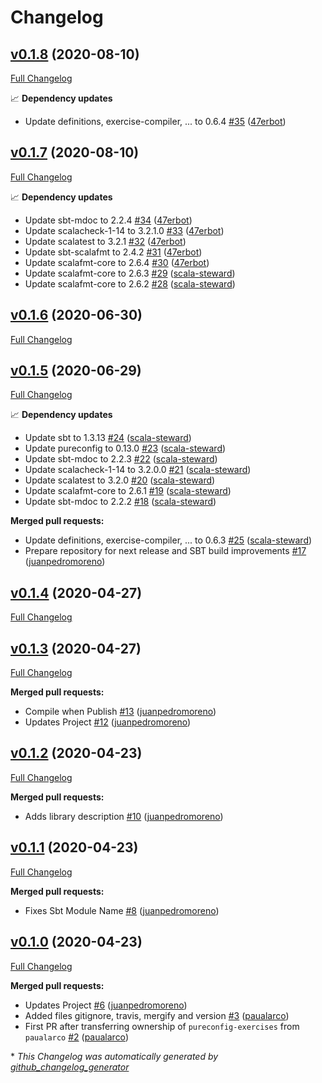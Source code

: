# Changelog

## [v0.1.8](https://github.com/scala-exercises/exercises-pureconfig/tree/v0.1.8) (2020-08-10)

[Full Changelog](https://github.com/scala-exercises/exercises-pureconfig/compare/v0.1.7...v0.1.8)

📈 **Dependency updates**

- Update definitions, exercise-compiler, ... to 0.6.4 [\#35](https://github.com/scala-exercises/exercises-pureconfig/pull/35) ([47erbot](https://github.com/47erbot))

## [v0.1.7](https://github.com/scala-exercises/exercises-pureconfig/tree/v0.1.7) (2020-08-10)

[Full Changelog](https://github.com/scala-exercises/exercises-pureconfig/compare/v0.1.6...v0.1.7)

📈 **Dependency updates**

- Update sbt-mdoc to 2.2.4 [\#34](https://github.com/scala-exercises/exercises-pureconfig/pull/34) ([47erbot](https://github.com/47erbot))
- Update scalacheck-1-14 to 3.2.1.0 [\#33](https://github.com/scala-exercises/exercises-pureconfig/pull/33) ([47erbot](https://github.com/47erbot))
- Update scalatest to 3.2.1 [\#32](https://github.com/scala-exercises/exercises-pureconfig/pull/32) ([47erbot](https://github.com/47erbot))
- Update sbt-scalafmt to 2.4.2 [\#31](https://github.com/scala-exercises/exercises-pureconfig/pull/31) ([47erbot](https://github.com/47erbot))
- Update scalafmt-core to 2.6.4 [\#30](https://github.com/scala-exercises/exercises-pureconfig/pull/30) ([47erbot](https://github.com/47erbot))
- Update scalafmt-core to 2.6.3 [\#29](https://github.com/scala-exercises/exercises-pureconfig/pull/29) ([scala-steward](https://github.com/scala-steward))
- Update scalafmt-core to 2.6.2 [\#28](https://github.com/scala-exercises/exercises-pureconfig/pull/28) ([scala-steward](https://github.com/scala-steward))

## [v0.1.6](https://github.com/scala-exercises/exercises-pureconfig/tree/v0.1.6) (2020-06-30)

[Full Changelog](https://github.com/scala-exercises/exercises-pureconfig/compare/v0.1.5...v0.1.6)

## [v0.1.5](https://github.com/scala-exercises/exercises-pureconfig/tree/v0.1.5) (2020-06-29)

[Full Changelog](https://github.com/scala-exercises/exercises-pureconfig/compare/v0.1.4...v0.1.5)

📈 **Dependency updates**

- Update sbt to 1.3.13 [\#24](https://github.com/scala-exercises/exercises-pureconfig/pull/24) ([scala-steward](https://github.com/scala-steward))
- Update pureconfig to 0.13.0 [\#23](https://github.com/scala-exercises/exercises-pureconfig/pull/23) ([scala-steward](https://github.com/scala-steward))
- Update sbt-mdoc to 2.2.3 [\#22](https://github.com/scala-exercises/exercises-pureconfig/pull/22) ([scala-steward](https://github.com/scala-steward))
- Update scalacheck-1-14 to 3.2.0.0 [\#21](https://github.com/scala-exercises/exercises-pureconfig/pull/21) ([scala-steward](https://github.com/scala-steward))
- Update scalatest to 3.2.0 [\#20](https://github.com/scala-exercises/exercises-pureconfig/pull/20) ([scala-steward](https://github.com/scala-steward))
- Update scalafmt-core to 2.6.1 [\#19](https://github.com/scala-exercises/exercises-pureconfig/pull/19) ([scala-steward](https://github.com/scala-steward))
- Update sbt-mdoc to 2.2.2 [\#18](https://github.com/scala-exercises/exercises-pureconfig/pull/18) ([scala-steward](https://github.com/scala-steward))

**Merged pull requests:**

- Update definitions, exercise-compiler, ... to 0.6.3 [\#25](https://github.com/scala-exercises/exercises-pureconfig/pull/25) ([scala-steward](https://github.com/scala-steward))
- Prepare repository for next  release and SBT build improvements [\#17](https://github.com/scala-exercises/exercises-pureconfig/pull/17) ([juanpedromoreno](https://github.com/juanpedromoreno))

## [v0.1.4](https://github.com/scala-exercises/exercises-pureconfig/tree/v0.1.4) (2020-04-27)

[Full Changelog](https://github.com/scala-exercises/exercises-pureconfig/compare/v0.1.3...v0.1.4)

## [v0.1.3](https://github.com/scala-exercises/exercises-pureconfig/tree/v0.1.3) (2020-04-27)

[Full Changelog](https://github.com/scala-exercises/exercises-pureconfig/compare/v0.1.2...v0.1.3)

**Merged pull requests:**

- Compile when Publish [\#13](https://github.com/scala-exercises/exercises-pureconfig/pull/13) ([juanpedromoreno](https://github.com/juanpedromoreno))
- Updates Project [\#12](https://github.com/scala-exercises/exercises-pureconfig/pull/12) ([juanpedromoreno](https://github.com/juanpedromoreno))

## [v0.1.2](https://github.com/scala-exercises/exercises-pureconfig/tree/v0.1.2) (2020-04-23)

[Full Changelog](https://github.com/scala-exercises/exercises-pureconfig/compare/v0.1.1...v0.1.2)

**Merged pull requests:**

- Adds library description [\#10](https://github.com/scala-exercises/exercises-pureconfig/pull/10) ([juanpedromoreno](https://github.com/juanpedromoreno))

## [v0.1.1](https://github.com/scala-exercises/exercises-pureconfig/tree/v0.1.1) (2020-04-23)

[Full Changelog](https://github.com/scala-exercises/exercises-pureconfig/compare/v0.1.0...v0.1.1)

**Merged pull requests:**

- Fixes Sbt Module Name [\#8](https://github.com/scala-exercises/exercises-pureconfig/pull/8) ([juanpedromoreno](https://github.com/juanpedromoreno))

## [v0.1.0](https://github.com/scala-exercises/exercises-pureconfig/tree/v0.1.0) (2020-04-23)

[Full Changelog](https://github.com/scala-exercises/exercises-pureconfig/compare/baed6879f2863e00323f56d215692e0997d4eeca...v0.1.0)

**Merged pull requests:**

- Updates Project [\#6](https://github.com/scala-exercises/exercises-pureconfig/pull/6) ([juanpedromoreno](https://github.com/juanpedromoreno))
- Added files gitignore, travis, mergify and version [\#3](https://github.com/scala-exercises/exercises-pureconfig/pull/3) ([paualarco](https://github.com/paualarco))
- First PR after transferring ownership of `pureconfig-exercises` from `paualarco` [\#2](https://github.com/scala-exercises/exercises-pureconfig/pull/2) ([paualarco](https://github.com/paualarco))



\* *This Changelog was automatically generated by [github_changelog_generator](https://github.com/github-changelog-generator/github-changelog-generator)*
